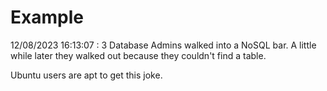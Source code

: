# Example

<!-- replace-with-date starts -->
12/08/2023 16:13:07 : 3 Database Admins walked into a NoSQL bar. A little while later they walked out because they couldn't find a table.
<!-- replace-with-date ends -->

<!-- replace-with-joke starts -->
Ubuntu users are apt to get this joke.
<!-- replace-with-joke ends -->
